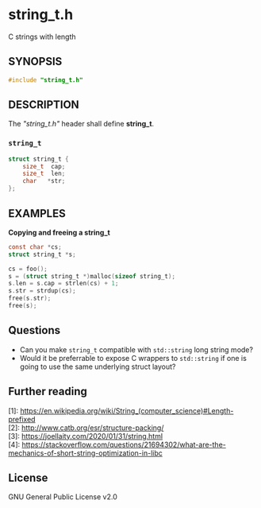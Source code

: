 # string_t.h
C strings with length

## SYNOPSIS
```C
#include "string_t.h"
```

## DESCRIPTION
The _"string_t.h"_ header shall define **string_t**.

### `string_t`
```C
struct string_t {
    size_t  cap;
    size_t  len;
    char   *str;
};
```

## EXAMPLES

**Copying and freeing a string_t**
```C
const char *cs;
struct string_t *s;

cs = foo();
s = (struct string_t *)malloc(sizeof string_t);
s.len = s.cap = strlen(cs) + 1;
s.str = strdup(cs);
free(s.str);
free(s);
```

## Questions
* Can you make `string_t` compatible with `std::string` long string mode?
* Would it be preferrable to expose C wrappers to `std::string` if one is going
to use the same underlying struct layout?

## Further reading
\[1]: https://en.wikipedia.org/wiki/String_(computer_science)#Length-prefixed  
\[2]: http://www.catb.org/esr/structure-packing/  
\[3]: https://joellaity.com/2020/01/31/string.html  
\[4]: https://stackoverflow.com/questions/21694302/what-are-the-mechanics-of-short-string-optimization-in-libc

## License
GNU General Public License v2.0
